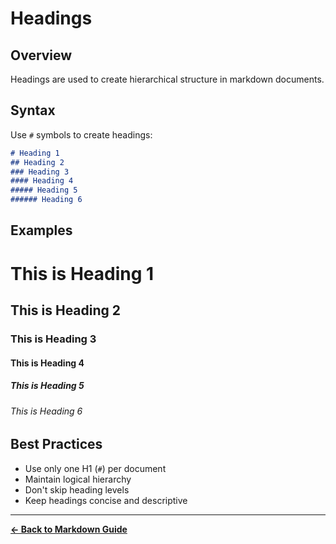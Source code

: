 # Headings

## Overview
Headings are used to create hierarchical structure in markdown documents.

## Syntax
Use `#` symbols to create headings:

```markdown
# Heading 1
## Heading 2
### Heading 3
#### Heading 4
##### Heading 5
###### Heading 6
```

## Examples

# This is Heading 1
## This is Heading 2
### This is Heading 3
#### This is Heading 4
##### This is Heading 5
###### This is Heading 6

## Best Practices
- Use only one H1 (`#`) per document
- Maintain logical hierarchy
- Don't skip heading levels
- Keep headings concise and descriptive

---

**[← Back to Markdown Guide](../MARKDOWN.md)**
